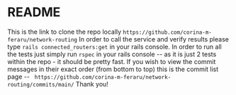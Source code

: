 # README
This is the link to clone the repo locally ``` https://github.com/corina-m-feraru/network-routing ```
In order to call the service and verify results please type ``` rails connected_routers:get ``` in your rails console.
In order to run all the tests just simply run ```rspec``` in your rails console -- as it is just 2 tests within the repo - it should be pretty fast.
If you wish to view the commit messages in their exact order (from bottom to top) this is the commit list page -- ``` https://github.com/corina-m-feraru/network-routing/commits/main/```
Thank you!
